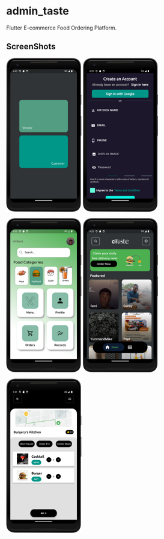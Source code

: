 # admin_taste

Flutter E-commerce Food Ordering Platform.

## ScreenShots

<img src="screenshots/who_are_you_page.png" width="200"/>     <img src="screenshots/admin_signup_page.png" width="200"/>

<img src="screenshots/admin_home_page.png" width="200"/>       <img src="screenshots/customer_home_page.png" width="200"/>   

<img src="screenshots/customer_menu_page.png" width="200"/>

